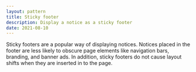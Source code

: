 ```yaml
---
layout: pattern
title: Sticky footer
description: Display a notice as a sticky footer
date: 2021-08-10
---
```


Sticky footers are a popular way of displaying notices. Notices placed in the footer are less likely to obscure page elements like navigation bars, branding, and banner ads. In addition, sticky footers do not cause layout shifts when they are inserted in to the page.
